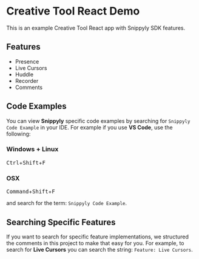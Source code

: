 # Creative Tool React Demo

This is an example Creative Tool React app with Snippyly SDK features.

## Features

* Presence
* Live Cursors
* Huddle
* Recorder
* Comments

## Code Examples

You can view **Snippyly** specific code examples by searching for `Snippyly Code Example` in your IDE. For example if you use **VS Code**, use the following:

### Windows + Linux

<kbd>Ctrl</kbd>+<kbd>Shift</kbd>+<kbd>F</kbd>

### OSX

<kbd>Command</kbd>+<kbd>Shift</kbd>+<kbd>F</kbd>

and search for the term: `Snippyly Code Example`.

## Searching Specific Features

If you want to search for specific feature implementations, we structured the comments in this project to make that easy for you. For example, to search for **Live Cursors** you can search the string: `Feature: Live Cursors`.